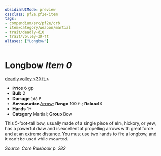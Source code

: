 ```yaml
---
obsidianUIMode: preview
cssclass: pf2e,pf2e-item
tags:
- compendium/src/pf2e/crb
- item/category/weapon/martial
- trait/deadly-d10
- trait/volley-30-ft
aliases: ["Longbow"]
---
```

# Longbow *Item 0*  
[deadly <d10>](rules/traits/deadly.md)  [volley <30 ft.>](rules/traits/volley.md)  

- **Price** 6 gp
- **Bulk** 2
- **Damage** `1d8` P
- **Ammunution** [Arrow](compendium/equipment/items/arrow.md); **Range** 100 ft.; **Reload** 0
- **Hands** 1+
- **Category** Martial; **Group** Bow 

This 5-foot-tall bow, usually made of a single piece of elm, hickory, or yew, has a powerful draw and is excellent at propelling arrows with great force and at an extreme distance. You must use two hands to fire a longbow, and it can't be used while mounted.

*Source: Core Rulebook p. 282*